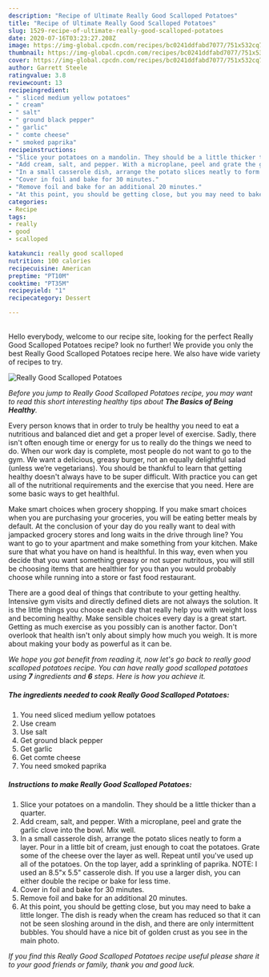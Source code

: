 ```yaml
---
description: "Recipe of Ultimate Really Good Scalloped Potatoes"
title: "Recipe of Ultimate Really Good Scalloped Potatoes"
slug: 1529-recipe-of-ultimate-really-good-scalloped-potatoes
date: 2020-07-16T03:23:27.208Z
image: https://img-global.cpcdn.com/recipes/bc0241ddfabd7077/751x532cq70/really-good-scalloped-potatoes-recipe-main-photo.jpg
thumbnail: https://img-global.cpcdn.com/recipes/bc0241ddfabd7077/751x532cq70/really-good-scalloped-potatoes-recipe-main-photo.jpg
cover: https://img-global.cpcdn.com/recipes/bc0241ddfabd7077/751x532cq70/really-good-scalloped-potatoes-recipe-main-photo.jpg
author: Garrett Steele
ratingvalue: 3.8
reviewcount: 13
recipeingredient:
- " sliced medium yellow potatoes"
- " cream"
- " salt"
- " ground black pepper"
- " garlic"
- " comte cheese"
- " smoked paprika"
recipeinstructions:
- "Slice your potatoes on a mandolin. They should be a little thicker than a quarter."
- "Add cream, salt, and pepper. With a microplane, peel and grate the garlic clove into the bowl. Mix well."
- "In a small casserole dish, arrange the potato slices neatly to form a layer. Pour in a little bit of cream, just enough to coat the potatoes. Grate some of the cheese over the layer as well. Repeat until you&#39;ve used up all of the potatoes. On the top layer, add a sprinkling of paprika. NOTE: I used an 8.5&#34;x 5.5&#34; casserole dish. If you use a larger dish, you can either double the recipe or bake for less time."
- "Cover in foil and bake for 30 minutes."
- "Remove foil and bake for an additional 20 minutes."
- "At this point, you should be getting close, but you may need to bake a little longer. The dish is ready when the cream has reduced so that it can not be seen sloshing around in the dish, and there are only intermittent bubbles. You should have a nice bit of golden crust as you see in the main photo."
categories:
- Recipe
tags:
- really
- good
- scalloped

katakunci: really good scalloped 
nutrition: 100 calories
recipecuisine: American
preptime: "PT10M"
cooktime: "PT35M"
recipeyield: "1"
recipecategory: Dessert

---
```

<br>
Hello everybody, welcome to our recipe site, looking for the perfect Really Good Scalloped Potatoes recipe? look no further! We provide you only the best Really Good Scalloped Potatoes recipe here. We also have wide variety of recipes to try.
<br>


![Really Good Scalloped Potatoes](https://img-global.cpcdn.com/recipes/bc0241ddfabd7077/751x532cq70/really-good-scalloped-potatoes-recipe-main-photo.jpg)

<i>Before you jump to Really Good Scalloped Potatoes recipe, you may want to read this short interesting healthy tips about <strong>The Basics of Being Healthy</strong>.</i>

Every person knows that in order to truly be healthy you need to eat a nutritious and balanced diet and get a proper level of exercise. Sadly, there isn't often enough time or energy for us to really do the things we need to do. When our work day is complete, most people do not want to go to the gym. We want a delicious, greasy burger, not an equally delightful salad (unless we’re vegetarians). You should be thankful to learn that getting healthy doesn't always have to be super difficult. With practice you can get all of the nutritional requirements and the exercise that you need. Here are some basic ways to get healthful.

Make smart choices when grocery shopping. If you make smart choices when you are purchasing your groceries, you will be eating better meals by default. At the conclusion of your day do you really want to deal with jampacked grocery stores and long waits in the drive through line? You want to go to your apartment and make something from your kitchen. Make sure that what you have on hand is healthful. In this way, even when you decide that you want something greasy or not super nutritous, you will still be choosing items that are healthier for you than you would probably choose while running into a store or fast food restaurant.

There are a good deal of things that contribute to your getting healthy. Intensive gym visits and directly defined diets are not always the solution. It is the little things you choose each day that really help you with weight loss and becoming healthy. Make sensible choices every day is a great start. Getting as much exercise as you possibly can is another factor. Don't overlook that health isn't only about simply how much you weigh. It is more about making your body as powerful as it can be. 


<i>We hope you got benefit from reading it, now let's go back to really good scalloped potatoes recipe. You can have really good scalloped potatoes using <strong>7</strong> ingredients and <strong>6</strong> steps. Here is how you achieve it.
</i>

##### The ingredients needed to cook Really Good Scalloped Potatoes:

1. You need  sliced medium yellow potatoes
1. Use  cream
1. Use  salt
1. Get  ground black pepper
1. Get  garlic
1. Get  comte cheese
1. You need  smoked paprika


##### Instructions to make Really Good Scalloped Potatoes:

1. Slice your potatoes on a mandolin. They should be a little thicker than a quarter.
1. Add cream, salt, and pepper. With a microplane, peel and grate the garlic clove into the bowl. Mix well.
1. In a small casserole dish, arrange the potato slices neatly to form a layer. Pour in a little bit of cream, just enough to coat the potatoes. Grate some of the cheese over the layer as well. Repeat until you&#39;ve used up all of the potatoes. On the top layer, add a sprinkling of paprika. NOTE: I used an 8.5&#34;x 5.5&#34; casserole dish. If you use a larger dish, you can either double the recipe or bake for less time.
1. Cover in foil and bake for 30 minutes.
1. Remove foil and bake for an additional 20 minutes.
1. At this point, you should be getting close, but you may need to bake a little longer. The dish is ready when the cream has reduced so that it can not be seen sloshing around in the dish, and there are only intermittent bubbles. You should have a nice bit of golden crust as you see in the main photo.


<i>If you find this Really Good Scalloped Potatoes recipe useful please share it to your good friends or family, thank you and good luck.</i>
